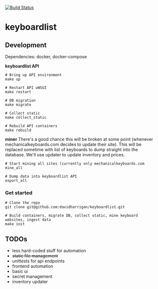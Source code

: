 [![Build Status](https://travis-ci.org/davidharrigan/keyboardlist.svg?branch=master)](https://travis-ci.org/davidharrigan/keyboardlist)

# keyboardlist

## Development
Dependencies: docker, docker-compose

**keyboardlist API**
```
# Bring up API environment
make up

# Restart API uWSGI
make restart

# DB migration
make migrate

# Collect static
make collect_static

# Rebuild API containers
make rebuild
```

**miner**
There's a good chance this will be broken at some point (whenever mechanicalkeyboards.com
decides to update their site).  This will be replaced sometime with list of keyboards
to dump straight into the database. We'll use updater to update inventory and prices.
```
# Start mining all sites (currently only mechanicalkeyboards.com
mine_all

# Dump data into keyboardlist API
export_all
```

### Get started
```
# Clone the repo
git clone git@github.com:davidharrigan/keyboardlist.git

# Build containers, migrate DB, collect static, mine keyboard websites, ingest data
make init
```

## TODOs
- less hard-coded stuff for automation
- ~~static file management~~
- unittests for api endpoints
- frontend automation
- basic ui
- secret management
- inventory updater
